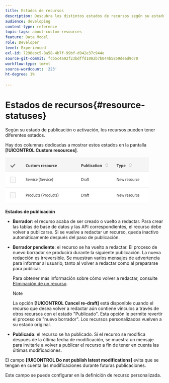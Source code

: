 ```yaml
---
title: Estados de recursos
description: Descubra los distintos estados de recursos según su estado de publicación.
audience: developing
content-type: reference
topic-tags: about-custom-resources
feature: Data Model
role: Developer
level: Experienced
exl-id: 7290ebc5-8a58-4b7f-99bf-d942e37c944e
source-git-commit: fcb5c4a92f23bdffd1082b7b044b5859dead9d70
workflow-type: tm+mt
source-wordcount: '223'
ht-degree: 1%

---
```


# Estados de recursos{#resource-statuses}

Según su estado de publicación o activación, los recursos pueden tener diferentes estados.

Hay dos columnas dedicadas a mostrar estos estados en la pantalla **[!UICONTROL Custom resources]**.

![](assets/schema_colonne_1.png)

**Estados de publicación**

* **Borrador**: el recurso acaba de ser creado o vuelto a redactar. Para crear las tablas de base de datos y las API correspondientes, el recurso debe volver a publicarse. Si se vuelve a redactar un recurso, queda inactivo automáticamente después del paso de publicación.
* **Borrador pendiente**: el recurso se ha vuelto a redactar. El proceso de nuevo borrador se producirá durante la siguiente publicación. La nueva redacción es irreversible. Se muestran varios mensajes de advertencia para informar al usuario, tanto al volver a redactar como al prepararse para publicar.

  Para obtener más información sobre cómo volver a redactar, consulte [Eliminación de un recurso](../../developing/using/deleting-a-resource.md).

  >[!NOTE]
  >
  >La opción **[!UICONTROL Cancel re-draft]** está disponible cuando el recurso que desea volver a redactar aún contiene vínculos a través de otros recursos con el estado &quot;Publicado&quot;. Esta opción le permite revertir el proceso de &quot;nuevo borrador&quot;. Los recursos personalizados vuelven a su estado original.

* **Publicado**: el recurso se ha publicado. Si el recurso se modifica después de la última fecha de modificación, se muestra un mensaje para invitarle a volver a publicar el recurso a fin de tener en cuenta las últimas modificaciones.

El campo **[!UICONTROL Do not publish latest modifications]** evita que se tengan en cuenta las modificaciones durante futuras publicaciones.

Este campo se puede configurar en la definición de recurso personalizada.

